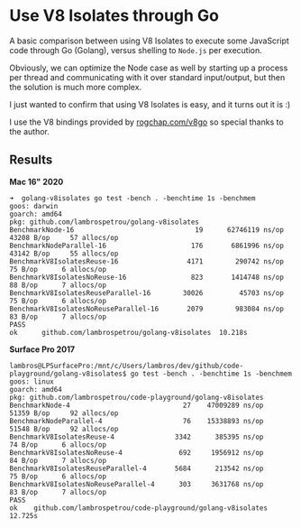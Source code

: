 # Use V8 Isolates through Go

A basic comparison between using V8 Isolates to execute some JavaScript code through Go (Golang), versus shelling to `Node.js` per execution.

Obviously, we can optimize the Node case as well by starting up a process per thread and communicating with it over standard input/output, but then the solution is much more complex.

I just wanted to confirm that using V8 Isolates is easy, and it turns out it is :)

I use the V8 bindings provided by [rogchap.com/v8go](https://github.com/rogchap/v8go) so special thanks to the author.

## Results

**Mac 16" 2020**

```
➜  golang-v8isolates go test -bench . -benchtime 1s -benchmem
goos: darwin
goarch: amd64
pkg: github.com/lambrospetrou/golang-v8isolates
BenchmarkNode-16                              19	  62746119 ns/op     43208 B/op     57 allocs/op
BenchmarkNodeParallel-16                     176	   6861996 ns/op     43142 B/op     55 allocs/op
BenchmarkV8IsolatesReuse-16                 4171	    290742 ns/op        75 B/op      6 allocs/op
BenchmarkV8IsolatesNoReuse-16                823	   1414748 ns/op        88 B/op      7 allocs/op
BenchmarkV8IsolatesReuseParallel-16        30026	     45703 ns/op        75 B/op      6 allocs/op
BenchmarkV8IsolatesNoReuseParallel-16       2079	    983084 ns/op        83 B/op      7 allocs/op
PASS
ok  	github.com/lambrospetrou/golang-v8isolates	10.218s
```

**Surface Pro 2017**

```
lambros@LPSurfacePro:/mnt/c/Users/lambros/dev/github/code-playground/golang-v8isolates$ go test -bench . -benchtime 1s -benchmem
goos: linux
goarch: amd64
pkg: github.com/lambrospetrou/code-playground/golang-v8isolates
BenchmarkNode-4                            27    47009289 ns/op      51359 B/op     92 allocs/op
BenchmarkNodeParallel-4                    76    15338893 ns/op      51548 B/op     92 allocs/op
BenchmarkV8IsolatesReuse-4               3342      385395 ns/op         74 B/op      6 allocs/op
BenchmarkV8IsolatesNoReuse-4              692     1956912 ns/op         84 B/op      7 allocs/op
BenchmarkV8IsolatesReuseParallel-4       5684      213542 ns/op         75 B/op      6 allocs/op
BenchmarkV8IsolatesNoReuseParallel-4      303     3631768 ns/op         83 B/op      7 allocs/op
PASS
ok    github.com/lambrospetrou/code-playground/golang-v8isolates      12.725s
```
